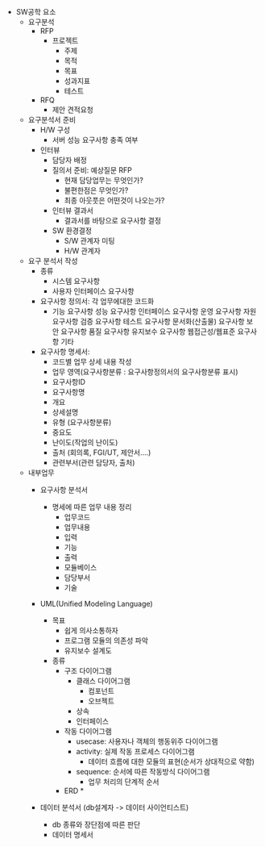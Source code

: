 * SW공학 요소
    - 요구분석
        - RFP
            - 프로젝트
                - 주제
                - 목적
                - 목표
                - 성과지표
                - 테스트
        - RFQ
            - 제안 견적요청
    - 요구분석서 준비
        - H/W 구성
            - 서버 성능 요구사항 충족 여부
        - 인터뷰
            - 담당자 배정
            - 질의서 준비: 예상질문 RFP
                - 현재 담당업무는 무엇인가?
                - 불편한점은 무엇인가?
                - 최종 아웃풋은 어떤것이 나오는가?
            - 인터뷰 결과서
                - 결과서를 바탕으로 요구사항 결정
            - SW 환경결정
                - S/W 관계자 미팅
                - H/W 관계자
    - 요구 분석서 작성
        - 종류
            - 시스템 요구사항
            - 사용자 인터페이스 요구사항
        - 요구사항 정의서: 각 업무에대한 코드화
            * 기능 요구사항
            성능 요구사항
            인터페이스 요구사항
            운영 요구사항
            자원 요구사항
            검증 요구사항
            테스트 요구사항
            문서화(산출물) 요구사항
            보안 요구사항
            품질 요구사항
            유지보수 요구사항
            웹접근성/웹표준 요구사항
            기타
        - 요구사항 명세서: 
            - 코드별 업무 상세 내용 작성
            * 업무 영역(요구사항분류 : 요구사항정의서의 요구사항분류 표시)
            * 요구사항ID
            * 요구사항명
            * 개요
            * 상세설명
            * 유형 (요구사항분류)
            * 중요도
            * 난이도(작업의 난이도)
            * 출처 (회의록, FGI/UT, 제안서....)
            * 관련부서(관련 담당자, 출처)
    - 내부업무        
        - 요구사항 분석서 
            - 명세에 따른 업무 내용 정리
                - 업무코드
                - 업무내용
                - 입력
                - 기능
                - 출력
                - 모듈베이스
                - 담당부서
                - 기술
        - UML(Unified Modeling Language)
            * 목표
                - 쉽게 의사소통하자
                - 프로그램 모듈의 의존성 파악
                - 유지보수 설계도
            * 종류
                - 구조 다이어그램 
                    * 클래스 다이어그램
                        - 컴포넌트
                        - 오브젝트 
                    * 상속
                    * 인터페이스
                - 작동 다이어그램
                    * usecase: 사용자나 객체의 행동위주 다이어그램
                    * activity: 실제 작동 프로세스 다이어그램
                        - 데이터 흐름에 대한 모듈의 표현(순서가 상대적으로 약함)
                    * sequence: 순서에 따른 작동방식 다이어그램
                        - 업무 처리의 단계적 순서
                - ERD
                    * 

        - 데이터 분석서 (db설계자 -> 데이터 사이언티스트)
            - db 종류와 장단점에 따른 판단
            - 데이터 명세서